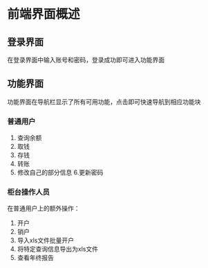 # 前端界面概述
## 登录界面

在登录界面中输入账号和密码，登录成功即可进入功能界面
## 功能界面
功能界面在导航栏显示了所有可用功能，点击即可快速导航到相应功能块
### 普通用户
1. 查询余额
2. 取钱
3. 存钱
4. 转账
5. 修改自己的部分信息
6.更新密码
### 柜台操作人员
在普通用户上的额外操作：
1. 开户
2. 销户
3. 导入xls文件批量开户
4. 将特定查询信息导出为xls文件
5. 查看年终报告

